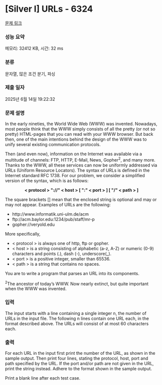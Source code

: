 # [Silver I] URLs - 6324 

[문제 링크](https://www.acmicpc.net/problem/6324) 

### 성능 요약

메모리: 32412 KB, 시간: 32 ms

### 분류

문자열, 많은 조건 분기, 파싱

### 제출 일자

2025년 6월 14일 19:22:32

### 문제 설명

<p>In the early nineties, the World Wide Web (WWW) was invented. Nowadays, most people think that the WWW simply consists of all the pretty (or not so pretty) HTML-pages that you can read with your WWW browser. But back then, one of the main intentions behind the design of the WWW was to unify several existing communication protocols.</p>

<p>Then (and even now), information on the Internet was available via a multitude of channels: FTP, HTTP, E-Mail, News, Gopher<sup>2</sup>, and many more. Thanks to the WWW, all these services can now be uniformly addressed via URLs (Uniform Resource Locators). The syntax of URLs is defined in the Internet standard RFC 1738. For our problem, we consider a simplified version of the syntax, which is as follows:</p>

<p style="text-align: center;"><strong>< protocol > "://" < host > [ ":" < port > ] [ "/" < path > ]</strong></p>

<p>The square brackets [] mean that the enclosed string is optional and may or may not appear. Examples of URLs are the following:</p>

<ul>
	<li>http://www.informatik.uni-ulm.de/acm</li>
	<li>ftp://acm.baylor.edu:1234/pub/staff/mr-p</li>
	<li>gopher://veryold.edu</li>
</ul>

<p>More specifically,</p>

<ul>
	<li>< protocol > is always one of http, ftp or gopher.</li>
	<li>< host > is a string consisting of alphabetic (a-z, A-Z) or numeric (0-9) characters and points (.), dash (-), underscore(_).</li>
	<li>< port > is a positive integer, smaller than 65536.</li>
	<li>< path > is a string that contains no spaces.</li>
</ul>

<p>You are to write a program that parses an URL into its components.</p>

<p><sup>2</sup>The ancestor of today’s WWW. Now nearly extinct, but quite important when the WWW was invented.</p>

### 입력 

 <p>The input starts with a line containing a single integer n, the number of URLs in the input file. The following n lines contain one URL each, in the format described above. The URLs will consist of at most 60 characters each.</p>

### 출력 

 <p>For each URL in the input first print the number of the URL, as shown in the sample output. Then print four lines, stating the protocol, host, port and path specified by the URL. If the port and/or path are not given in the URL, print the string <default> instead. Adhere to the format shown in the sample output.</p>

<p>Print a blank line after each test case.</p>

